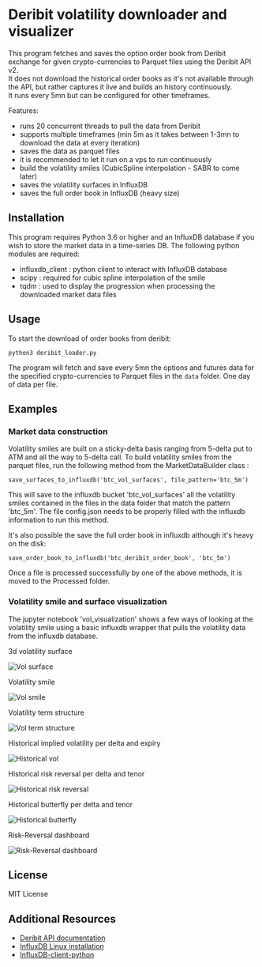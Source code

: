 
# Deribit volatility downloader and visualizer

This program fetches and saves the option order book from Deribit exchange for given crypto-currencies to Parquet files using the Deribit API v2.   
It does not download the historical order books as it's not available through the API, but rather captures it live and builds an history continuously.   
It runs every 5mn but can be configured for other timeframes.   

Features:
- runs 20 concurrent threads to pull the data from Deribit
- supports multiple timeframes (min 5m as it takes between 1-3mn to download the data at every iteration)
- saves the data as parquet files 
- it is recommended to let it run on a vps to run continuously
- build the volatility smiles (CubicSpline interpolation - SABR to come later)
- saves the volatility surfaces in InfluxDB
- saves the full order book in InfluxDB (heavy size)

## Installation

This program requires Python 3.6 or higher and an InfluxDB database if you wish to store the market data in a time-series DB. 
The following python modules are required:
- influxdb_client : python client to interact with InfluxDB database
- scipy : required for cubic spline interpolation of the smile
- tqdm : used to display the progression when processing the downloaded market data files


## Usage

To start the download of order books from deribit:

`python3 deribit_loader.py` 

The program will fetch and save every 5mn the options and futures data for the specified crypto-currencies to Parquet files in the `data` folder. One day of data per file.


## Examples

### Market data construction


Volatility smiles are built on a sticky-delta basis ranging from 5-delta put to ATM and all the way to 5-delta call.
To build volatility smiles from the parquet files, run the following method from the MarketDataBuilder class :

`save_surfaces_to_influxdb('btc_vol_surfaces', file_pattern='btc_5m')`

This will save to the influxdb bucket 'btc_vol_surfaces' all the volatility smiles contained in the files in the data folder that match the pattern 'btc_5m'.
The file config.json needs to be properly filled with the influxdb information to run this method.

It's also possible the save the full order book in influxdb although it's heavy on the disk:

`save_order_book_to_influxdb('btc_deribit_order_book', 'btc_5m')`

Once a file is processed successfully by one of the above methods, it is moved to the Processed folder.


### Volatility smile and surface visualization

The jupyter notebook 'vol_visualization' shows a few ways of looking at the volatility smile using a basic influxdb wrapper that pulls the volatility
data from the influxdb database.

3d volatility surface

![Vol surface](/pics/surface.JPG)


Volatility smile

![Vol smile](/pics/smile.JPG)


Volatility term structure

![Vol term structure](/pics/term_structure.JPG)


Historical implied volatility per delta and expiry

![Historical vol](/pics/historical_vol.JPG)


Historical risk reversal per delta and tenor

![Historical risk reversal](/pics/rr.JPG)


Historical butterfly per delta and tenor

![Historical butterfly](/pics/butterfly.JPG)


Risk-Reversal dashboard

![Risk-Reversal dashboard](/pics/rr_dashboard.JPG)
## License

MIT License

## Additional Resources

-   [Deribit API documentation](https://docs.deribit.com/)
-   [InfluxDB Linux installation](https://docs.influxdata.com/influxdb/v2.7/install/?t=Linux)
-   [InfluxDB-client-python](https://github.com/influxdata/influxdb-client-python)